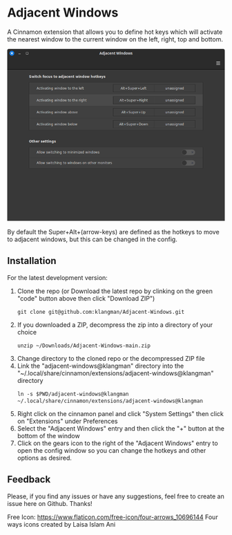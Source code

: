 # Adjacent Windows
A Cinnamon extension that allows you to define hot keys which will activate the nearest window to the current window on the left, right, top and bottom.

![screen shot](adjacent-windows@klangman/screenshot.png)

By default the Super+Alt+(arrow-keys) are defined as the hotkeys to move to adjacent windows, but this can be changed in the config.

## Installation
For the latest development version:
1. Clone the repo (or Download the latest repo by clinking on the green "code" button above then click "Download ZIP")
    ```
    git clone git@github.com:klangman/Adjacent-Windows.git
    ```
2. If you downloaded a ZIP, decompress the zip into a directory of your choice
    ```
    unzip ~/Downloads/Adjacent-Windows-main.zip
    ```
3. Change directory to the cloned repo or the decompressed ZIP file
4. Link the "adjacent-windows@klangman" directory into the "~/.local/share/cinnamon/extensions/adjacent-windows@klangman" directory
    ```
    ln -s $PWD/adjacent-windows@klangman ~/.local/share/cinnamon/extensions/adjacent-windows@klangman
    ```
5. Right click on the cinnamon panel and click "System Settings" then click on "Extensions" under Preferences
6. Select the "Adjacent Windows" entry and then click the "+" button at the bottom of the window
7. Click on the gears icon to the right of the "Adjacent Windows" entry to open the config window so you can change the hotkeys and other options as desired.

## Feedback
Please, if you find any issues or have any suggestions, feel free to create an issue here on Github. Thanks!


Free Icon: https://www.flaticon.com/free-icon/four-arrows_10696144 Four ways icons created by Laisa Islam Ani
